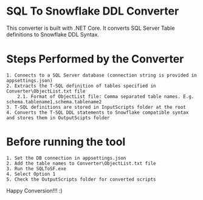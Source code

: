 # SQL To Snowflake DDL Converter
This converter is built with .NET Core. It converts SQL Server Table definitions to Snowflake DDL Syntax. 

# Steps Performed by the Converter
	1. Connects to a SQL Server database (connection string is provided in appsettings.json)
	2. Extracts the T-SQL definition of tables specified in Converter\ObjectList.txt file
		2.1. Format of ObjectList file: Comma separated table names. E.g. schema.tablename1,schema.tablename2
	3. T-SQL definitions are stored in InputScripts folder at the root
	4. Converts the T-SQL DDL statements to Snowflake compatible syntax and stores them in OutputScipts folder
	
# Before running the tool
	1. Set the DB connection in appsettings.json
	2. Add the table names to Converter\ObjectList.txt file
	3. Run the SQLToSF.exe
	4. Select Option 1
	5. Check the OutputScripts folder for converted scripts
	
	
Happy Conversion!!! :)
	





